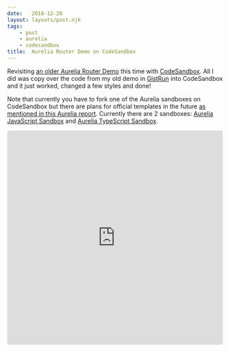 ```yaml
---
date:   2018-12-28
layout: layouts/post.njk
tags:
    - post
    - aurelia
    - codesandbox
title:  Aurelia Router Demo on CodeSandbox
---
```


Revisiting [an older Aurelia Router Demo](/aurelia/2016/06/12/aurelia-router-demo.html) this time with [CodeSandbox](https://codesandbox.io). All I did was copy over the code from my old demo in [GistRun](https://gist.run/?id=92825f79a9156cd55194b2ba7c8c42df) into CodeSandbox and it just worked, changed a few styles and done!

<p class="note">
    Note that currently you have to fork one of the Aurelia sandboxes on CodeSandbox but there are plans for official templates in the future <a href="https://aurelia.io/blog/2018/11/04/aurelia-2018-q3-report/">as mentioned in this Aurelia report</a>. Currently there are 2 sandboxes: <a href="https://codesandbox.io/s/jnl6q85zq5">Aurelia JavaScript Sandbox</a> and <a href="https://codesandbox.io/s/zw9zjy0683">Aurelia TypeScript Sandbox</a>.
</p>

<iframe title="Aurelia Router Demo on CodeSandbox" src="https://codesandbox.io/embed/mo6llw3xy9?view=preview" style="width:100%; height:500px; border:0; border-radius: 4px; overflow:hidden;" sandbox="allow-modals allow-forms allow-popups allow-scripts allow-same-origin"></iframe>
